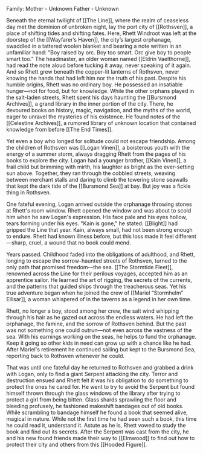 Family:
Mother - Unknown
Father - Unknown

Beneath the eternal twilight of [[The Line]], where the realm of ceaseless day met the dominion of unbroken night, lay the port city of [[Rothsven]], a place of shifting tides and shifting fates. Here, Rhett Windroot was left at the doorstep of the [[Wayfarer’s Haven]], the city’s largest orphanage, swaddled in a tattered woolen blanket and bearing a note written in an unfamiliar hand:
"Boy raised by orc. Boy too smart. Orc give boy to people smart too."
The headmaster, an older woman named [[Eldrin Vaelthorne]], had read the note aloud before tucking it away, never speaking of it again. And so Rhett grew beneath the copper-lit lanterns of Rothsven, never knowing the hands that had left him nor the truth of his past.
Despite his humble origins, Rhett was no ordinary boy. He possessed an insatiable hunger—not for food, but for knowledge. While the other orphans played in the salt-laden streets, Rhett spent his days haunting the [[Bursmond Archives]], a grand library in the inner portion of the city. There, he devoured books on history, magic, navigation, and the myths of the world, eager to unravel the mysteries of his existence. He found notes of the [[Celestine Archives]], a rumored library of unknown location that contained knowledge from before [[The End Times]]. 

Yet even a boy who longed for solitude could not escape friendship.
Among the children of Rothsven was [[Logan Vinen]], a boisterous youth with the energy of a summer storm, always dragging Rhett from the pages of his books to explore the city. Logan had a younger brother, [[Kain Vinen]], a frail child but brimming with mirth, his laughter as bright as the ever-setting sun above. Together, they ran through the cobbled streets, weaving between merchant stalls and daring to climb the towering stone seawalls that kept the dark tide of the [[Bursmond Sea]] at bay.
But joy was a fickle thing in Rothsven.

One fateful evening, Logan arrived outside the orphanage throwing stones at Rhett's room window. Rhett opened the window and was about to scold him when he saw Logan's expression. His face pale and his eyes hollow, tears forming under his eyes.
"Kain is gone," he stated.
[[Blight]] had gripped the Line that year. Kain, always small, had not been strong enough to endure. Rhett had known illness before, but this loss made it feel different—sharp, cruel, a wound that no book could mend.

Years passed. Childhood faded into the obligations of adulthood, and Rhett, longing to escape the sorrow-haunted streets of Rothsven, turned to the only path that promised freedom—the sea. [[The Stormtide Fleet]], renowned across the Line for their perilous voyages, accepted him as an apprentice sailor. He learned the art of rigging, the secrets of the currents, and the patterns that guided ships through the treacherous seas. Yet his true adventure began when he joined the crew of [[Mariel “Stormhelm” Ellisar]], a woman whispered of in the taverns as a legend in her own time.

Rhett, no longer a boy, stood among her crew, the salt wind whipping through his hair as he gazed out across the endless waters. He had left the orphanage, the famine, and the sorrow of Rothsven behind. But the past was not something one could outrun—not even across the vastness of the sea. With his earnings working on the seas, he helps to fund the orphanage. Keep it going so other kids in need can grow up with a chance like he had. After Mariel's retirement he continued sailing but kept to the Bursmond Sea, reporting back to Rothsven whenever he could. 

That was until one fateful day he returned to Rothsven and grabbed a drink with Logan, only to find a giant Serpent attacking the city. Terror and destruction ensued and Rhett felt it was his obligation to do something to protect the ones he cared for. He went to try to avoid the Serpent but found himself thrown through the glass windows of the library after trying to protect a girl from being bitten. Glass shards sprawling the floor and bleeding profusely, he fashioned makeshift bandages out of old books. While scrambling to bandage himself he found a book that seemed alive, magical in nature. While not the first time he had seen such a book, this time he could read it, understand it. Astute as he is, Rhett vowed to study the book and find out its secrets. After the Serpent was cast from the city, he and his new found friends made their way to [[Elmwood]] to find out how to protect their city and others from this [[Hooded Figure]].